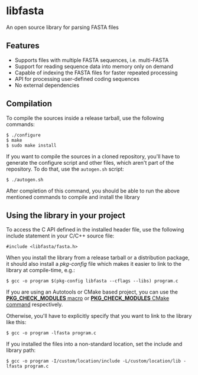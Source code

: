 # libfasta
An open source library for parsing FASTA files

## Features
 * Supports files with multiple FASTA sequences, i.e. multi-FASTA
 * Support for reading sequence data into memory only on demand
 * Capable of indexing the FASTA files for faster repeated processing
 * API for processing user-defined coding sequences
 * No external dependencies

## Compilation

To compile the sources inside a release tarball, use the following commands:

    $ ./configure
    $ make
    $ sudo make install

If you want to compile the sources in a cloned repository, you'll have to
generate the configure script and other files, which aren't part of the repository.
To do that, use the `autogen.sh` script:

    $ ./autogen.sh

After completion of this command, you should be able to run the above mentioned commands
to compile and install the library

## Using the library in your project

To access the C API defined in the installed header file, use the following include statement in
your C/C++ source file:

    #include <libfasta/fasta.h>

When you install the library from a release tarball or a distribution package, it should also
install a *pkg-config* file which makes it easier to link to the library at compile-time, e.g.:

    $ gcc -o program $(pkg-config libfasta --cflags --libs) program.c

If you are using an Autotools or CMake based project, you can use the [**PKG_CHECK_MODULES** macro](https://autotools.io/pkgconfig/pkg_check_modules.html)
or [**PKG_CHECK_MODULES** CMake command](http://www.cmake.org/cmake/help/cmake2.6docs.html#module:FindPkgConfig) respectively.

Otherwise, you'll have to explicitly specify that you want to link to the library like this:

    $ gcc -o program -lfasta program.c

If you installed the files into a non-standard location, set the include and library path:

    $ gcc -o program -I/custom/location/include -L/custom/location/lib -lfasta program.c

